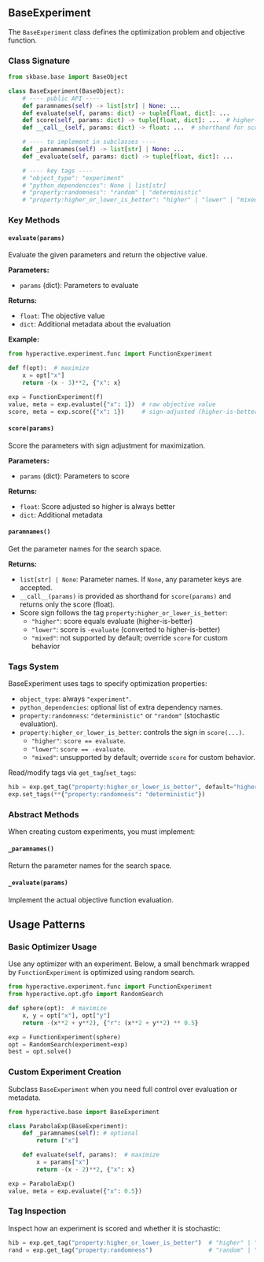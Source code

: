 
## BaseExperiment

The `BaseExperiment` class defines the optimization problem and objective function.

### Class Signature

```python
from skbase.base import BaseObject

class BaseExperiment(BaseObject):
    # ---- public API ----
    def paramnames(self) -> list[str] | None: ...
    def evaluate(self, params: dict) -> tuple[float, dict]: ...
    def score(self, params: dict) -> tuple[float, dict]: ...  # higher-is-better
    def __call__(self, params: dict) -> float: ...  # shorthand for score(...)[0]

    # ---- to implement in subclasses ----
    def _paramnames(self) -> list[str] | None: ...
    def _evaluate(self, params: dict) -> tuple[float, dict]: ...

    # ---- key tags ----
    # "object_type": "experiment"
    # "python_dependencies": None | list[str]
    # "property:randomness": "random" | "deterministic"
    # "property:higher_or_lower_is_better": "higher" | "lower" | "mixed"
```

### Key Methods

#### `evaluate(params)`

Evaluate the given parameters and return the objective value.

**Parameters:**
- `params` (dict): Parameters to evaluate

**Returns:**
- `float`: The objective value
- `dict`: Additional metadata about the evaluation

**Example:**
```python
from hyperactive.experiment.func import FunctionExperiment

def f(opt):  # maximize
    x = opt["x"]
    return -(x - 3)**2, {"x": x}

exp = FunctionExperiment(f)
value, meta = exp.evaluate({"x": 1})  # raw objective value
score, meta = exp.score({"x": 1})     # sign-adjusted (higher-is-better)
```

#### `score(params)`

Score the parameters with sign adjustment for maximization.

**Parameters:**
- `params` (dict): Parameters to score

**Returns:**
- `float`: Score adjusted so higher is always better
- `dict`: Additional metadata

#### `paramnames()`

Get the parameter names for the search space.

**Returns:**
- `list[str] | None`: Parameter names. If `None`, any parameter keys are accepted.
- `__call__(params)` is provided as shorthand for `score(params)` and returns only the score (float).
- Score sign follows the tag `property:higher_or_lower_is_better`:
  - `"higher"`: score equals evaluate (higher-is-better)
  - `"lower"`: score is `-evaluate` (converted to higher-is-better)
  - `"mixed"`: not supported by default; override `score` for custom behavior

### Tags System

BaseExperiment uses tags to specify optimization properties:

- `object_type`: always `"experiment"`.
- `python_dependencies`: optional list of extra dependency names.
- `property:randomness`: `"deterministic"` or `"random"` (stochastic evaluation).
- `property:higher_or_lower_is_better`: controls the sign in `score(...)`.
  - `"higher"`: `score == evaluate`.
  - `"lower"`: `score == -evaluate`.
  - `"mixed"`: unsupported by default; override `score` for custom behavior.

Read/modify tags via `get_tag`/`set_tags`:

```python
hib = exp.get_tag("property:higher_or_lower_is_better", default="higher")
exp.set_tags(**{"property:randomness": "deterministic"})
```

### Abstract Methods

When creating custom experiments, you must implement:

#### `_paramnames()`

Return the parameter names for the search space.

#### `_evaluate(params)`

Implement the actual objective function evaluation.

## Usage Patterns

### Basic Optimizer Usage

Use any optimizer with an experiment. Below, a small benchmark wrapped by
`FunctionExperiment` is optimized using random search.

```python
from hyperactive.experiment.func import FunctionExperiment
from hyperactive.opt.gfo import RandomSearch

def sphere(opt):  # maximize
    x, y = opt["x"], opt["y"]
    return -(x**2 + y**2), {"r": (x**2 + y**2) ** 0.5}

exp = FunctionExperiment(sphere)
opt = RandomSearch(experiment=exp)
best = opt.solve()
```

### Custom Experiment Creation

Subclass `BaseExperiment` when you need full control over evaluation or metadata.

```python
from hyperactive.base import BaseExperiment

class ParabolaExp(BaseExperiment):
    def _paramnames(self): # optional
        return ["x"]

    def evaluate(self, params):  # maximize
        x = params["x"]
        return -(x - 2)**2, {"x": x}

exp = ParabolaExp()
value, meta = exp.evaluate({"x": 0.5})
```

### Tag Inspection

Inspect how an experiment is scored and whether it is stochastic:

```python
hib = exp.get_tag("property:higher_or_lower_is_better")  # "higher" | "lower"
rand = exp.get_tag("property:randomness")                # "random" | "deterministic"
```
